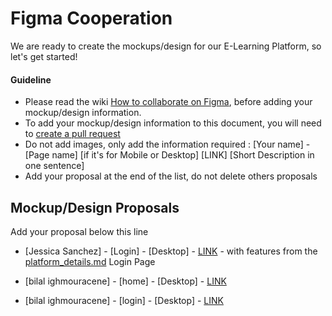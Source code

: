# Figma Cooperation

We are ready to create the  mockups/design for our E-Learning Platform, so let's get started! 

#### Guideline
- Please read the wiki [How to collaborate on Figma](https://github.com/Junior-Devs/2020-Junior-Devs-Project/wiki/How-to-collaborate-on-Figma), before adding your mockup/design information.
- To add your mockup/design information to this document, you will need to [create a pull request](https://junior-devs.com/git-guide)
- Do not add images, only add the information required : [Your name] - [Page name] [if it's for Mobile or Desktop] [LINK] [Short Description in one sentence]
- Add your proposal at the end of the list, do not delete others proposals

## Mockup/Design Proposals

Add your proposal below this line

- [Jessica Sanchez] - [Login] - [Desktop] - [LINK](https://www.figma.com/file/g7MDcderKLL6xRsba6NKBo/Elearning-Platform---draft?node-id=0%3A1) - with features from the [platform_details.md](https://github.com/JessSanchezC/2020-Junior-Devs-Project/blob/master/wiki/platform_details.md#1-login-page) Login Page

- [bilal ighmouracene] - [home] - [Desktop] - [LINK](https://www.figma.com/file/HNLdpIu2S7kV0G03By3Sh1/Design-playground-(Copy)?node-id=1%3A3)  

- [bilal ighmouracene] - [login] - [Desktop] - [LINK](https://www.figma.com/file/Pg2lkDRCAE03RmVqdYo7XO/Elearning-Platform-(login)?node-id=0%3A1)


